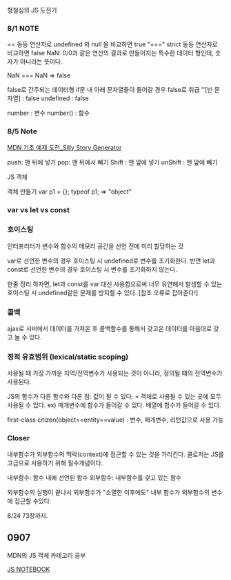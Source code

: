 형철심의 JS 도전기

### 8/1 NOTE

== 동등 연산자로 undefined 와 null 을 비교하면 true
"===" strict 동등 연산자로 비교하면 false
NaN: 0/0과 같은 연산의 결과로 만들어지는 특수한 데이터 형인데, 숫자가 아니라는 뜻이다.

NaN === NaN => false 

false로 간주되는 데이터형 if문 내 아래 문자열들이 들어갈 경우 false로 취급
''[빈 문자열] : false 
undefined : false


number : 변수
number() : 함수

### 8/5 Note
[MDN 기초 예제 도전_Silly Story Generator](https://developer.mozilla.org/ko/docs/Learn/JavaScript/First_steps/Silly_story_generator)

push: 맨 뒤에 넣기
pop: 맨 뒤에서 빼기
Shift : 맨 앞에 넣기
unShift : 맨 앞에 빼기

JS 객체

객체 만들기
var p1 = {};
typeof p1; => "object"

### var vs let vs const

### 호이스팅
인터프리터가 변수와 함수의 메모리 공간을 선언 전에 미리 할당하는 것

var로 선언한 변수의 경우 호이스팅 시 undefined로 변수를 초기화한다.
반면 let과 const로 선언한 변수의 경우 호이스팅 시 변수를 초기화하지 않는다.

한줄 정리 하자면, let과 const를 var 대신 사용함으로써 너무 유연해서 발생할 수 있는 호이스팅 시 undefined같은 문제를 방지할 수 있다. [참조 오류로 잡아준다!]


### 콜백
ajax로 서버에서 데이터를 가져온 후 콜백함수를 통해서 갖고온 데이터를 마음대로 갖고 놀 수 있다.

### 정적 유효범위 (lexical/static scoping)
사용될 때 가장 가까운 지역/전역변수가 사용되는 것이 아니라, 정의될 떄의 전역변수가 사용된다.

JS의 함수가 다른 함수와 다른 점: 값이 될 수 있다. = 객체로 사용될 수 있는 곳에 모두 사용될 수 있다. ex) 매개변수에 함수가 들어갈 수 있다. 배열에 함수가 들어갈 수 있다.

first-class citizen(object==entity==value) : 변수, 매개변수, 리턴값으로 사용 가능

### Closer
내부함수가 외부함수의 맥락(context)에 접근할 수 있는 것을 가리킨다.
클로저는 JS를 고급으로 사용하기 위해 필수개념이다.

내부함수: 함수 내에 선언된 함수
외부함수: 내부함수를 갖고 있는 함수

외부함수의 실행이 끝나서 외부함수가 "소멸한 이후에도" 내부 함수가 외부함수의 변수에 접근할 수있다.

8/24 73장까지.

## 0907
MDN의 JS 객체 카테고리 공부

[JS NOTEBOOK](https://private-records-of-devsim.notion.site/TIL-JS-Object-8c94e45e20534d77a53ecb81d35568e1)

